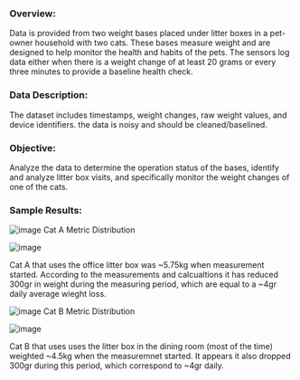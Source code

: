 ### Overview:
Data is provided from two weight bases placed under litter boxes in a pet-owner household with two cats. These bases measure weight and are designed to help monitor the health and habits of the pets. The sensors log data either when there is a weight change of at least 20 grams or every three minutes to provide a baseline health check.

### Data Description:
The dataset includes timestamps, weight changes, raw weight values, and device identifiers. the data is noisy and should be cleaned/baselined.

### Objective:
Analyze the data to determine the operation status of the bases, identify and analyze litter box visits, and specifically monitor the weight changes of one of the cats.


### Sample Results:

![image](https://github.com/user-attachments/assets/453b3fc9-03fc-4850-a9dd-20ac1f57ee63)
Cat A Metric Distribution

![image](https://github.com/user-attachments/assets/888f4adb-11fc-4b73-b3ea-03d8e4d3a2c9)

Cat A that uses the office litter box was ~5.75kg when measurement started. According to the measurements and calcualtions it has reduced 300gr in weight during the measuring period, which are equal to a ~4gr daily average wieght loss.



![image](https://github.com/user-attachments/assets/8448e6d7-22e2-4d4f-b91b-f3722f7493fb)
Cat B Metric Distribution

![image](https://github.com/user-attachments/assets/81e39098-802f-4391-9c0f-db86e6a833e2)

Cat B that uses uses the litter box in the dining room (most of the time) weighted ~4.5kg when the measuremnet started. It appears it also dropped 300gr during this period, which correspond to ~4gr daily.
